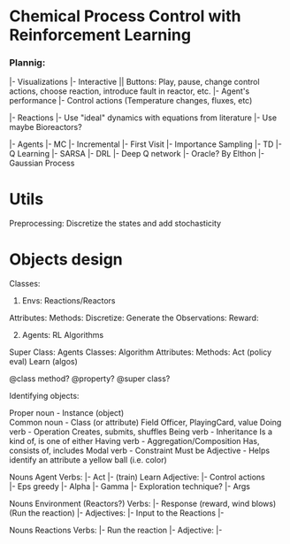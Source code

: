 # Chemical Process Control with Reinforcement Learning
### Plannig:                                                                                                                                                                                                                                                                                                                                                                                                                                                               


|- Visualizations
    |- Interactive
        || Buttons: Play, pause, change control actions, choose reaction, introduce fault in reactor, etc.
    |- Agent's performance
    |- Control actions (Temperature changes, fluxes, etc)


|- Reactions
    |- Use "ideal" dynamics with equations from literature
    |- Use maybe Bioreactors? 


|- Agents
    |- MC
        |- Incremental
        |- First Visit
        |- Importance Sampling
    |- TD
        |- Q Learning
        |- SARSA
    |- DRL
        |- Deep Q network
        |- Oracle? By Elthon
        |- Gaussian Process

# Utils

Preprocessing: Discretize the states and add stochasticity


# Objects design
Classes: 

1. Envs: Reactions/Reactors

Attributes: 
Methods:
    Discretize:
    Generate the Observations:
    Reward:

2. Agents: RL Algorithms

Super Class: Agents
Classes: Algorithm
Attributes:
Methods:
    Act (policy eval)
    Learn (algos)

@class method?
@property?
@super class?


Identifying objects:

Proper noun - 	Instance (object)	
Common noun	 - Class (or attribute)	Field Officer, PlayingCard, value
Doing verb	 - Operation	Creates, submits, shuffles
Being verb	 - Inheritance	Is a kind of, is one of either
Having verb	 - Aggregation/Composition	Has, consists of, includes
Modal verb	 - Constraint	Must be
Adjective	 - Helps identify an attribute	a yellow ball (i.e. color)


Nouns
    Agent
        Verbs:
        |- Act
        |- (train) Learn
    Adjective:
        |- Control actions  
        |- Eps greedy
        |- Alpha
        |- Gamma
        |- Exploration technique?
        |- Args


Nouns
    Environment (Reactors?)
        Verbs:
        |- Response (reward, wind blows) (Run the reaction)
        |- 
    Adjectives:
        |- Input to the Reactions
        |- 


Nouns
    Reactions
        Verbs:
        |- Run the reaction
        |- 
    Adjective:
        |- 





